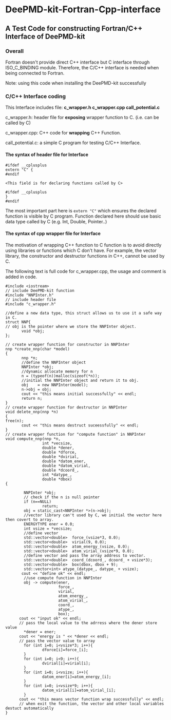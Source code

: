 # DeePMD-kit-Fortran-Cpp-interface

## A Test Code for constructing Fortran/C++ Interface of DeePMD-kit

### Overall
Fortran doesn't provide direct C++ interface but C interface through ISO_C_BINDING module.
Therefore, the C/C++ interface is needed when being connected to Fortran.

Note: using this code when installing the DeePMD-kit successfully

### C/C++ Interface coding
This Interface includes file: **c_wrapper.h c_wrapper.cpp call_potential.c**

c_wrapper.h: header file for **exposing** wrapper function to C. (i.e. can be called by C)

c_wrapper.cpp: C++ code for **wrapping** C++ Function. 

call_potential.c: a simple C program for testing C/C++ Interface.

#### The syntax of header file for Interface

```
#ifdef __cplusplus
extern "C" {
#endif

<This field is for declaring functions called by C>

#ifdef __cplusplus
}
#endif
```
The most important part here is `extern "C"` which ensures the declared function is visible by C program.
Function declared here should use basic data type called by C (e.g. Int, Double, Pointer..)

#### The syntax of cpp wrapper file for Interface

The motivation of wrapping C++ function to C function is to avoid directly using libraries or functions which C don't have.
For example, the vector library, the constructor and destructor functions in C++, cannot be used by C.

The following text is full code for c_wrapper.cpp, the usage and comment is added in code.

```
#include <iostream>
// include DeePMD-kit function
#include "NNPInter.h"
// include header file
#include "c_wrapper.h"

//define a new data type, this struct allows us to use it a safe way in C.
struct NNP{
// obj is the pointer where we store the NNPInter object.
       void *obj;
};

// create wrapper function for constructor in NNPInter
nnp *create_nnp(char *model)
{      
       nnp *n;
       //define the NNPInter object
       NNPInter *obj;
       //dynamic allocate memory for n
       n = (typeof(n))malloc(sizeof(*n));
       //initial the NNPInter object and return it to obj.
       obj    = new NNPInter(model);
       n->obj = obj;
       cout << "this means initial successfully" << endl;
       return n;
}
// create wrapper function for destructor in NNPInter
void delete_nnp(nnp *n)
{
free(n);
       cout << "this means destruct suceessfully" << endl;
}
// create wrapper function for "compute function" in NNPInter
void compute_nnp(nnp *n,
                int *vecsize,
                double *dener,
                double *dforce,
                double *dvirial,
                double *datom_ener,
                double *datom_virial,
                double *dcoord_,
                int *datype_,
                double *dbox)
{

        NNPInter *obj;
        // check if the n is null pointer
        if (n==NULL)
                return;
        obj = static_cast<NNPInter *>(n->obj);
        //vector library can't used by C, we initial the vector here then covert to array.
        ENERGYTYPE ener = 0.0;
        int vsize = *vecsize;
        //define vector
        std::vector<double>  force_(vsize*3, 0.0);
        std::vector<double>  virial(9, 0.0);
        std::vector<double>  atom_energy_(vsize, 0.0);
        std::vector<double>  atom_virial_(vsize*9, 0.0);
        //define vector and pass the array address to vector.  
        std::vector<double>  coord_(dcoord_, dcoord_ + vsize*3);
        std::vector<double>  box(dbox, dbox + 9);
        std::vector<int> atype_(datype_, datype_ + vsize);
       cout << "define ok" << endl;
        //use compute function in NNPInter
        obj -> compute(ener,
                       force_,
                       virial,
                       atom_energy_,
                       atom_virial_,
                       coord_,
                       atype_,
                       box);
      cout << "input ok" << endl;
      // pass the local value to the adrress where the dener store value
        *dener = ener;
      cout << "energy is " << *dener << endl;
      // pass the vector value to array
        for (int i=0; i<vsize*3; i++){
                dforce[i]=force_[i];
        }
        for (int i=0; i<9; i++){
                dvirial[i]=virial[i];
        }
        for (int i=0; i<vsize; i++){
                datom_ener[i]=atom_energy_[i];
        }
        for (int i=0; i<vsize*9; i++){
                datom_virial[i]=atom_virial_[i];
        }
      cout << "this means vector function wrap successfully" << endl;
      // when exit the function, the vector and other local variables destuct automatically
}
```

